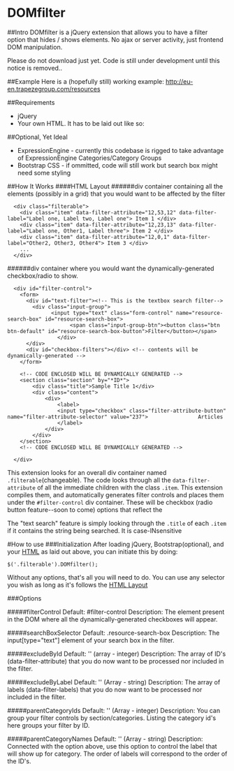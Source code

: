 # DOMfilter

##Intro
DOMfilter is a jQuery extension that allows you to have a filter option that hides / shows elements. No ajax or server activity, just frontend DOM manipulation.

Please do not download just yet. Code is still under development until this notice is removed.. 

##Example
Here is a (hopefully still) working example: http://eu-en.trapezegroup.com/resources



##Requirements
* jQuery
* Your own HTML. It has to be laid out like so:

##Optional, Yet Ideal
* ExpressionEngine - currently this codebase is rigged to take advantage of ExpressionEngine Categories/Category Groups
* Bootstrap CSS - if ommitted, code will still work but search box might need some styling

##How It Works
####HTML Layout
######div container containing all the elements (possibly in a grid) that you would want to be affected by the filter
```
  <div class="filterable"> 
    <div class="item" data-filter-attribute="12,53,12" data-filter-label="Label one, Label two, Label one"> Item 1 </div>
    <div class="item" data-filter-attribute="12,23,13" data-filter-label="Label one, Other1, Label three"> Item 2 </div> 
    <div class="item" data-filter-attribute="12,0,1" data-filter-label="Other2, Other3, Other4"> Item 3 </div> 
    ...
  </div>
```

######div container where you would want the dynamically-generated checkbox/radio to show.

```
  <div id="filter-control">
    <form>
      <div id="text-filter"><!-- This is the textbox search filter-->
        <div class="input-group">
  			  <input type="text" class="form-control" name="resource-search-box" id="resource-search-box">
					<span class="input-group-btn"><button class="btn btn-default" id="resource-search-box-button">Filter</button></span>
				</div>
      </div>    
      <div id="checkbox-filters"></div> <!-- contents will be dynamically-generated -->
    </form>
    
    <!-- CODE ENCLOSED WILL BE DYNAMICALLY GENERATED -->
    <section class="section" by="*ID*">
    	<div class="title">Sample Title 1</div>
    	<div class="content">
    		<div>
    			<label>
    			<input type="checkbox" class="filter-attribute-button" name="filter-attribute-selector" value="237"> 				Articles
    			</label>
    		</div>
    	</div>
    </section>
    <!-- CODE ENCLOSED WILL BE DYNAMICALLY GENERATED -->
    
  </div>
```
This extension looks for an overall div container named `.filterable`(changeable). The code looks through all the `data-filter-attribute` of all the immediate children with the class `.item`. This extension compiles them, and automatically generates filter controls and places them under the `#filter-control` div container. These will be checkbox (radio button feature--soon to come) options that reflect the  

The "text search" feature is simply looking through the `.title` of each `.item` if it contains the string being searched. It is case-INsensitive

#How to use
###Initialization
After loading jQuery, Bootstrap(optional), and your [HTML](#html-layout) as laid out above, you can initiate this by doing:
```
$('.filterable').DOMfilter();
```
Without any options, that's all you will need to do.
You can use any selector you wish as long as it's follows the [HTML Layout](#html-layout)

###Options

#####filterControl
Default: #filter-control
Description: The element present in the DOM where all the dynamically-generated checkboxes will appear.

#####searchBoxSelector
Default: .resource-search-box
Description: The input[type="text"] element of your search box in the filter.

#####excludeById
Default: '' (array - integer)
Description: The array of ID's (data-filter-attribute) that you do now want to be processed nor included in the filter.

#####excludeByLabel
Default: '' (Array - string)
Description: The array of labels (data-filter-labels) that you do now want to be processed nor included in the filter.

#####parentCategoryIds
Default: '' (Array - integer)
Description: You can group your filter controls by section/categories. Listing the category id's here groups your filter by ID.

#####parentCategoryNames
Default: '' (Array - string)
Description: Connected with the option above, use this option to control the label that will show up for category. The order of labels will correspond to the order of the ID's.
